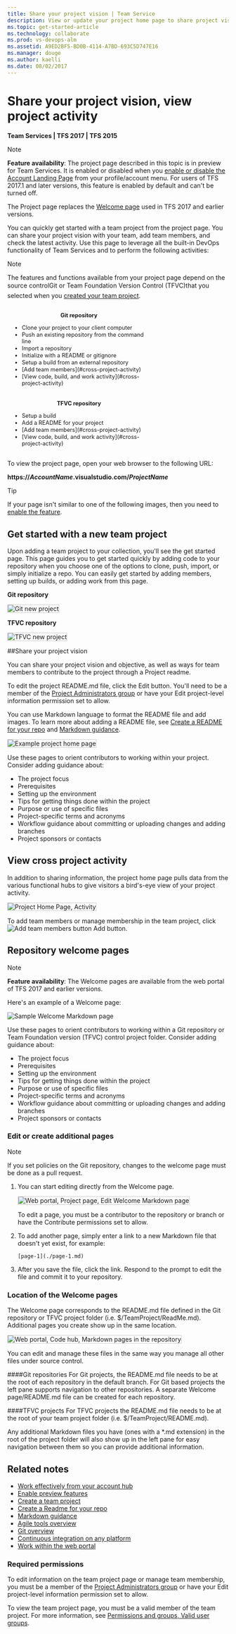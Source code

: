 ```yaml
---
title: Share your project vision | Team Service  
description: View or update your project home page to share project vision, objectives, and activity for Visual Studio Team Services (VSTS)  
ms.topic: get-started-article  
ms.technology: collaborate
ms.prod: vs-devops-alm
ms.assetid: A9ED2BF5-BD0B-4114-A7BD-693C5D747E16
ms.manager: douge
ms.author: kaelli
ms.date: 08/02/2017
---
```


# Share your project vision, view project activity   

**Team Services | TFS 2017 | TFS 2015**  

> [!NOTE]  
> **Feature availability**: The project page described in this topic is in preview for Team Services. It is enabled or disabled when you [enable or disable the Account Landing Page](../collaborate/preview-features.md) from your profile/account menu. For users of TFS 2017.1 and later versions, this feature is enabled by default and can't be turned off. 
>
> The Project page replaces the [Welcome page](#welcome-pages) used in TFS 2017 and earlier versions. 

You can quickly get started with a team project from the project page. You can share your project vision with your team, add team members, and check the latest activity. Use this page to leverage all the built-in DevOps functionality of Team Services and to perform the following activities:

  
> [!NOTE]  
> The features and functions available from your project page depend on the source control&#151;Git or Team Foundation Version Control (TFVC)&#151;that you selected when you [created your team project](../accounts/create-team-project.md).  


<div style="float:left;width:320px;margin:3px;font-size:90%">

<p style="font-weight:bold;padding-bottom:0px;text-align:center;">Git repository</p>
<ul style="padding-left:30px">
<li style="margin-bottom:1px">Clone your project to your client computer </li>
<li style="margin-bottom:1px">Push an existing repository from the command line</li>
<li style="margin-bottom:1px">Import a repository</li>
<li style="margin-bottom:1px">Initialize with a README or gitignore</li>
<li style="margin-bottom:1px">Setup a build from an external repository</li>
<li style="margin-bottom:1px">[Add team members](#cross-project-activity)</li>
<li style="margin-bottom:1px">[View code, build, and work activity](#cross-project-activity)</li>
</ul>

</div>


<div style="float:left;width:320px;margin:3px;font-size:90%">
<p style="font-weight:bold;padding-bottom:0px;text-align:center;">TFVC repository </p>

<ul style="padding-left:30px">

<li style="margin-bottom:1px">Setup a build</li>
<li style="margin-bottom:1px">Add a README for your project</li>
<li style="margin-bottom:1px">[Add team members](#cross-project-activity)</li>
<li style="margin-bottom:1px">[View code, build, and work activity](#cross-project-activity)</li>
</ul>

</div>


<div style="clear:left;font-size:100%">
</div>

To view the project page, open your web browser to the following URL: 

<b>https://<i>AccountName</i>.visualstudio.com/<i>ProjectName</i></b>

> [!TIP]  
> If your page isn't similar to one of the following images, then you need to [enable the feature](../collaborate/preview-features.md).  

## Get started with a new team project 

Upon adding a team project to your collection, you'll see the get started page. This page guides you to get started quickly by adding code to your repository when you choose one of the options to clone, push, import, or simply initialize a repo. You can easily get started by adding members, setting up builds, or adding work from this page.


**Git repository**

<img src="_img/project-home-page-get-started-info.png" alt="Git new project" style="border: 1px solid #CCCCCC;" />  


**TFVC repository**

<img src="_img/project-home-page-1.png" alt="TFVC new project" style="border: 1px solid #CCCCCC;" />  


##Share your project vision

You can share your project vision and objective, as well as ways for team members to contribute to the project through a Project readme. 

To edit the project README.md file, click the Edit button. You'll need to be a member of the [Project Administrators group](../accounts/add-administrator-tfs.md) or have your Edit project-level information permission set to allow. 

You can use Markdown language to format the README file and add images. To learn more about adding a README file, see [Create a README for your repo](../git/create-a-readme.md) and [Markdown guidance](../reference/markdown-guidance.md). 

<img src="_img/project-home-page-sample-vs-code-readme.png" alt="Example project home page" style="border: 1px solid #CCCCCC;" />  

Use these pages to orient contributors to working within your project. Consider adding guidance about:
- The project focus 
- Prerequisites
- Setting up the environment
- Tips for getting things done within the project
- Purpose or use of specific files
- Project-specific terms and acronyms
- Workflow guidance about committing or uploading changes and adding branches
- Project sponsors or contacts  


<a id="cross-project-activity">  </a>
## View cross project activity  

In addition to sharing information, the project home page pulls data from the various functional hubs to give visitors a bird's-eye view of your project activity. 

<img src="_img/project-home-page-activity.png" alt="Project Home Page, Activity" style="border: 1px solid #CCCCCC;" />  


To add team members or manage membership in the team project, click ![Add team members button](_img/project-home-page-add-team-members.png) Add button. 



<a id="welcome-pages"></a> 
## Repository welcome pages

> [!NOTE]  
> **Feature availability**: The Welcome pages are available from the web portal of TFS 2017 and earlier versions.  

Here's an example of a Welcome page:

![Sample Welcome Markdown page](_img/markdown-welcome-page.png)

Use these pages to orient contributors to working within a Git repository or Team Foundation version (TFVC) control project folder. Consider adding guidance about:
- The project focus 
- Prerequisites
- Setting up the environment
- Tips for getting things done within the project
- Purpose or use of specific files
- Project-specific terms and acronyms
- Workflow guidance about committing or uploading changes and adding branches
- Project sponsors or contacts 


### Edit or create additional pages

> [!NOTE]  
> If you set policies on the Git repository, changes to the welcome page must be done as a pull request.  

1. You can start editing directly from the Welcome page.

	<img src="_img/markdown-welcome-page-edit.png" alt="Web portal, Project page, Edit Welcome Markdown page" style="border: 1px solid #CCCCCC;" />
	
	To edit a page, you must be a contributor to the repository or branch or have the Contribute permissions set to allow.  

2. To add another page, simply enter a link to a new Markdown file that doesn't yet exist, for example:
 
	`[page-1](./page-1.md)`

3. After you save the file, click the link. Respond to the prompt to edit the file and commit it to your repository.  



### Location of the Welcome pages
The Welcome page corresponds to the README.md file defined in the Git repository or TFVC project folder (i.e. $/TeamProject/ReadMe.md). Additional pages you create show up in the same location.

<img src="_img/markdown-multiple-pages-explorer-view.png" alt="Web portal, Code hub, Markdown pages in the repository" style="border: 1px solid #CCCCCC;" /> 

You can edit and manage these files in the same way you manage all other files under source control. 

####Git repositories
For Git projects, the README.md file needs to be at the root of each repository in the default branch. For Git based projects the left pane supports navigation to other repositories. A separate Welcome page/README.md file can be created for each repository.  

####TFVC  projects
For TFVC projects the README.md file needs to be at the root of your team project folder (i.e. $/TeamProject/README.md). 

Any additional Markdown files you have (ones with a *.md extension) in the root of the project folder will also show up in the left pane for easy navigation between them so you can provide additional information.  


## Related notes  

- [Work effectively from your account hub](../connect/account-home-pages.md)  
- [Enable preview features](../collaborate/preview-features.md)   
- [Create a team project](../accounts/create-team-project.md) 
- [Create a Readme for your repo](../git/create-a-readme.md)  
- [Markdown guidance](../reference/markdown-guidance.md) 
- [Agile tools overview](../work/overview.md)  
- [Git overview](../git/overview.md)
- [Continuous integration on any platform](../build-release/overview.md)
- [Work within the web portal](../connect/work-web-portal.md)


### Required permissions 

To edit information on the team project page or manage team membership, you must be a member of the [Project Administrators group](../accounts/add-administrator-tfs.md) or have your Edit project-level information permission set to allow. 

To view the team project page, you must be a valid member of the team project. For more information, see [Permissions and groups, Valid user groups](../security/about-permissions.md#validusers). 

 


  